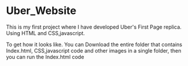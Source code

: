# Uber_Website
This is my first project where I have developed Uber's First Page replica. Using HTML and CSS,javascript.


To get how it looks like. You can Download the entire folder that contains Index.html, CSS,javascript code and other images in a single folder, then you can run the Index.html code
